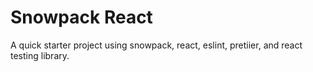 # Snowpack React

A quick starter project using snowpack, react, eslint, pretiier, and react testing library.

